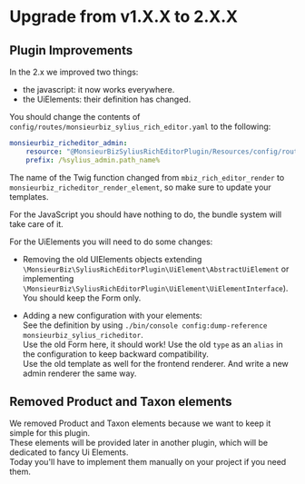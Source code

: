 # Upgrade from v1.X.X to 2.X.X

## Plugin Improvements

In the 2.x we improved two things:

- the javascript: it now works everywhere.
- the UiElements: their definition has changed.

You should change the contents of `config/routes/monsieurbiz_sylius_rich_editor.yaml` to the following:
```yaml
monsieurbiz_richeditor_admin:
    resource: "@MonsieurBizSyliusRichEditorPlugin/Resources/config/routing/admin.yaml"
    prefix: /%sylius_admin.path_name%
```

The name of the Twig function changed from `mbiz_rich_editor_render` to `monsieurbiz_richeditor_render_element`,
so make sure to update your templates.

For the JavaScript you should have nothing to do, the bundle system will take care of it.

For the UiElements you will need to do some changes:

- Removing the old UIElements objects
  extending `\MonsieurBiz\SyliusRichEditorPlugin\UiElement\AbstractUiElement`
  or implementing `\MonsieurBiz\SyliusRichEditorPlugin\UiElement\UiElementInterface`).  
  You should keep the Form only.

- Adding a new configuration with your elements:  
  See the definition by using `./bin/console config:dump-reference monsieurbiz_sylius_richeditor`.  
  Use the old Form here, it should work! Use the old `type` as an `alias` in the configuration
  to keep backward compatibility.  
  Use the old template as well for the frontend renderer. And write a new admin renderer the same way.

## Removed Product and Taxon elements

We removed Product and Taxon elements because we want to keep it simple for this plugin.  
These elements will be provided later in another plugin, which will be dedicated to fancy Ui Elements.  
Today you'll have to implement them manually on your project if you need them.
